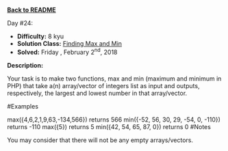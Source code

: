 ﻿<a href=https://github.com/hlais/Kata---a---Day><b>Back to README</b><a>

Day #24: 

* <b>Difficulty:</b> 8 kyu
* <b>Solution Class:</b> [Finding Max and Min](Max%20and%20Min%20values%20of%20List.cs)
* <b>Solved:</b>  Friday , February 2<sup>nd</sup>, 2018

<b>Description:</b>

Your task is to make two functions, max and min (maximum and minimum in PHP) that take a(n) array/vector of integers list as input and outputs, respectively, the largest and lowest number in that array/vector.

#Examples

max({4,6,2,1,9,63,-134,566}) returns 566
min({-52, 56, 30, 29, -54, 0, -110}) returns -110
max({5}) returns 5
min({42, 54, 65, 87, 0}) returns 0
#Notes

You may consider that there will not be any empty arrays/vectors.
